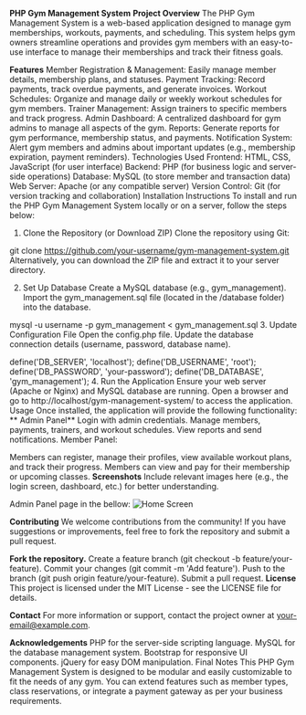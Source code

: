 **PHP Gym Management System**
**Project Overview**
The PHP Gym Management System is a web-based application designed to manage gym memberships, workouts, payments, and scheduling. This system helps gym owners streamline operations and provides gym members with an easy-to-use interface to manage their memberships and track their fitness goals.

**Features**
Member Registration & Management: Easily manage member details, membership plans, and statuses.
Payment Tracking: Record payments, track overdue payments, and generate invoices.
Workout Schedules: Organize and manage daily or weekly workout schedules for gym members.
Trainer Management: Assign trainers to specific members and track progress.
Admin Dashboard: A centralized dashboard for gym admins to manage all aspects of the gym.
Reports: Generate reports for gym performance, membership status, and payments.
Notification System: Alert gym members and admins about important updates (e.g., membership expiration, payment reminders).
Technologies Used
Frontend: HTML, CSS, JavaScript (for user interface)
Backend: PHP (for business logic and server-side operations)
Database: MySQL (to store member and transaction data)
Web Server: Apache (or any compatible server)
Version Control: Git (for version tracking and collaboration)
Installation Instructions
To install and run the PHP Gym Management System locally or on a server, follow the steps below:

1. Clone the Repository (or Download ZIP)
Clone the repository using Git:


git clone https://github.com/your-username/gym-management-system.git
Alternatively, you can download the ZIP file and extract it to your server directory.

2. Set Up Database
Create a MySQL database (e.g., gym_management).
Import the gym_management.sql file (located in the /database folder) into the database.

mysql -u username -p gym_management < gym_management.sql
3. Update Configuration File
Open the config.php file.
Update the database connection details (username, password, database name).

define('DB_SERVER', 'localhost');
define('DB_USERNAME', 'root');
define('DB_PASSWORD', 'your-password');
define('DB_DATABASE', 'gym_management');
4. Run the Application
Ensure your web server (Apache or Nginx) and MySQL database are running.
Open a browser and go to http://localhost/gym-management-system/ to access the application.
Usage
Once installed, the application will provide the following functionality:
**
Admin Panel**
Login with admin credentials.
Manage members, payments, trainers, and workout schedules.
View reports and send notifications.
Member Panel:

Members can register, manage their profiles, view available workout plans, and track their progress.
Members can view and pay for their membership or upcoming classes.
**Screenshots**
Include relevant images here (e.g., the login screen, dashboard, etc.) for better understanding.

Admin Panel page in the bellow:
![Home Screen](https://th.bing.com/th/id/OIP.jq7w03qjG45hTd56Le9tygHaFR?rs=1&pid=ImgDetMain)

**Contributing**
We welcome contributions from the community! If you have suggestions or improvements, feel free to fork the repository and submit a pull request.

**Fork the repository.**
Create a feature branch (git checkout -b feature/your-feature).
Commit your changes (git commit -m 'Add feature').
Push to the branch (git push origin feature/your-feature).
Submit a pull request.
**License**
This project is licensed under the MIT License - see the LICENSE file for details.

**Contact**
For more information or support, contact the project owner at your-email@example.com.

**Acknowledgements**
PHP for the server-side scripting language.
MySQL for the database management system.
Bootstrap for responsive UI components.
jQuery for easy DOM manipulation.
Final Notes
This PHP Gym Management System is designed to be modular and easily customizable to fit the needs of any gym. You can extend features such as member types, class reservations, or integrate a payment gateway as per your business requirements.

